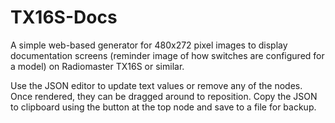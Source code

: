 # TX16S-Docs

A simple web-based generator for 480x272 pixel images to display documentation
screens (reminder image of how switches are configured for a model) on Radiomaster
TX16S or similar.

Use the JSON editor to update text values or remove any of the nodes.  Once rendered,
they can be dragged around to reposition.  Copy the JSON to clipboard using the
button at the top node and save to a file for backup.

